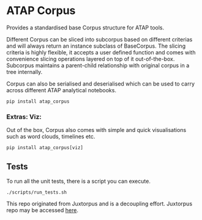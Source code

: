 # ATAP Corpus

Provides a standardised base Corpus structure for ATAP tools.

Different Corpus can be sliced into subcorpus based on different criterias and will always return an instance subclass
of BaseCorpus.
The slicing criteria is highly flexible, it accepts a user defined function and comes with convenience slicing
operations layered on top of it out-of-the-box.
Subcorpus maintains a parent-child relationship with original corpus in a tree internally.

Corpus can also be serialised and deserialised which can be used to carry across different ATAP analytical notebooks.

```shell
pip install atap_corpus
```

### Extras: Viz:

Out of the box, Corpus also comes with simple and quick visualisations such as word clouds, timelines etc.

```shell
pip install atap_corpus[viz]
```

## Tests

To run all the unit tests, there is a script you can execute.

```shell
./scripts/run_tests.sh
```

This repo originated from Juxtorpus and is a decoupling effort.
Juxtorpus repo may be accessed [here](https://github.com/Sydney-Informatics-Hub/juxtorpus).